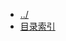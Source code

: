 
[@id]: _sidebar.md 
[@title]: bigdata
[@location]: docs/bigdata/_sidebar.md
[@author]: leity
[@date]: 2021-12-03

* [../](README.md)
* [目录索引](bigdata/README.md)
